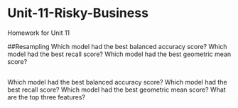 # Unit-11-Risky-Business
Homework for Unit 11

##Resampling
  Which model had the best balanced accuracy score?
  Which model had the best recall score?
  Which model had the best geometric mean score?

##
  Which model had the best balanced accuracy score?
  Which model had the best recall score?
  Which model had the best geometric mean score?
  What are the top three features?
